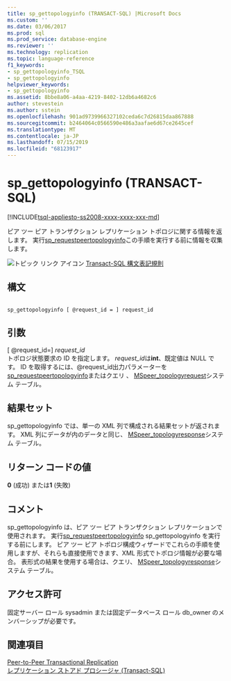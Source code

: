 ```yaml
---
title: sp_gettopologyinfo (TRANSACT-SQL) |Microsoft Docs
ms.custom: ''
ms.date: 03/06/2017
ms.prod: sql
ms.prod_service: database-engine
ms.reviewer: ''
ms.technology: replication
ms.topic: language-reference
f1_keywords:
- sp_gettopologyinfo_TSQL
- sp_gettopologyinfo
helpviewer_keywords:
- sp_gettopologyinfo
ms.assetid: 8bbe8a06-a4aa-4219-8402-12db6a4682c6
author: stevestein
ms.author: sstein
ms.openlocfilehash: 901ad9739966327102ceda6c7d26815daa867888
ms.sourcegitcommit: b2464064c0566590e486a3aafae6d67ce2645cef
ms.translationtype: MT
ms.contentlocale: ja-JP
ms.lasthandoff: 07/15/2019
ms.locfileid: "68123917"
---
```

# <a name="spgettopologyinfo-transact-sql"></a>sp_gettopologyinfo (TRANSACT-SQL)
[!INCLUDE[tsql-appliesto-ss2008-xxxx-xxxx-xxx-md](../../includes/tsql-appliesto-ss2008-xxxx-xxxx-xxx-md.md)]

  ピア ツー ピア トランザクション レプリケーション トポロジに関する情報を返します。 実行[sp_requestpeertopologyinfo](../../relational-databases/system-stored-procedures/sp-requestpeertopologyinfo-transact-sql.md)この手順を実行する前に情報を収集します。  
  
 ![トピック リンク アイコン](../../database-engine/configure-windows/media/topic-link.gif "トピック リンク アイコン") [Transact-SQL 構文表記規則](../../t-sql/language-elements/transact-sql-syntax-conventions-transact-sql.md)  
  
## <a name="syntax"></a>構文  
  
```  
  
sp_gettopologyinfo [ @request_id = ] request_id  
```  
  
## <a name="arguments"></a>引数  
 [ @request_id=] *request_id*  
 トポロジ状態要求の ID を指定します。 *request_id*は**int**、既定値は NULL です。 ID を取得するには、@request_id出力パラメーターを [sp_requestpeertopologyinfo](../../relational-databases/system-stored-procedures/sp-requestpeertopologyinfo-transact-sql.md)またはクエリ 、 [MSpeer_topologyrequest](../../relational-databases/system-tables/mspeer-topologyrequest-transact-sql.md)システム テーブル。  
  
## <a name="result-sets"></a>結果セット  
 sp_gettopologyinfo では、単一の XML 列で構成される結果セットが返されます。 XML 列にデータが内のデータと同じ、 [MSpeer_topologyresponse](../../relational-databases/system-tables/mspeer-topologyresponse-transact-sql.md)システム テーブル。  
  
## <a name="return-code-values"></a>リターン コードの値  
 **0** (成功) または**1** (失敗)  
  
## <a name="remarks"></a>コメント  
 sp_gettopologyinfo は、ピア ツー ピア トランザクション レプリケーションで使用されます。 実行[sp_requestpeertopologyinfo](../../relational-databases/system-stored-procedures/sp-requestpeertopologyinfo-transact-sql.md) sp_gettopologyinfo を実行する前にします。 ピア ツー ピア トポロジ構成ウィザードでこれらの手順を使用しますが、それらも直接使用できます、XML 形式でトポロジ情報が必要な場合。 表形式の結果を使用する場合は、クエリ、 [MSpeer_topologyresponse](../../relational-databases/system-tables/mspeer-topologyresponse-transact-sql.md)システム テーブル。  
  
## <a name="permissions"></a>アクセス許可  
 固定サーバー ロール sysadmin または固定データベース ロール db_owner のメンバーシップが必要です。  
  
## <a name="see-also"></a>関連項目  
 [Peer-to-Peer Transactional Replication](../../relational-databases/replication/transactional/peer-to-peer-transactional-replication.md)   
 [レプリケーション ストアド プロシージャ &#40;Transact-SQL&#41;](../../relational-databases/system-stored-procedures/replication-stored-procedures-transact-sql.md)  
  
  

